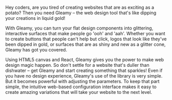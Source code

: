 Hey coders, are you tired of creating websites that are as exciting as a potato? Then you need Gleamy – the web design tool that's like dipping your creations in liquid gold!

With Gleamy, you can turn your flat design components into glittering, interactive surfaces that make people go 'ooh' and 'aah'. Whether you want to create buttons that people can't help but click, logos that look like they've been dipped in gold, or surfaces that are as shiny and new as a glitter cone, Gleamy has got you covered.

Using HTML5 canvas and React, Gleamy gives you the power to make web design magic happen. So don't settle for a website that's duller than dishwater – get Gleamy and start creating something that sparkles! Even if you have no design experience, Gleamy's use of the library is very simple. But it becomes powerful with adjusting the parameters. To keep that part simple, the intuitive web-based configuration interface makes it easy to create amazing variations that will take your website to the next level.
